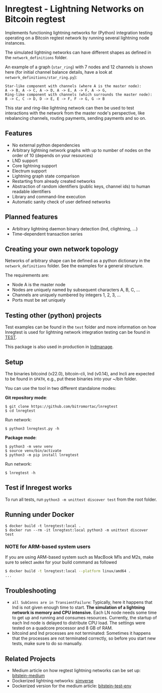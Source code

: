 lnregtest - Lightning Networks on Bitcoin regtest
=================================================

Implements functioning lightning networks for (Python) integration testing 
operating on a Bitcoin regtest network by running several lightning node 
instances.

The simulated lightning networks can have different shapes as defined
 in the `network_definitions` folder.

An example of a graph (`star_ring`) with 7 nodes and 12 channels is shown 
here (for initial channel balance details, have a look at 
`network_definitions/star_ring.py`):

```
Star-like component with channels (where A is the master node):
A -> B, A -> C, A -> D, A -> E, A -> F, A -> G,
Ring-like component with channels (which surrounds the master node):
B -> C, C -> D, D -> E, E -> F, F -> G, G -> B
```
This star and ring-like lightning network can then be used to test interactions
with the network from the master node's perspective, like rebalancing channels,
routing payments, sending payments and so on.

Features
--------
* No external python dependencies
* Arbitrary lightning network graphs with up to number of nodes on the order of
10 (depends on your resources)
* LND support
* Core lightning support
* Electrum support
* Lightning graph state comparison
* Restarting from already created networks
* Abstraction of random identifiers (public keys, channel ids) to human readable
  identifiers
* Library and command-line execution
* Automatic sanity check of user defined networks
  
Planned features
----------------
* Arbitrary lightning daemon binary detection (lnd, clightning, ...)
* Time-dependent transaction series

Creating your own network topology
----------------------------------
Networks of arbitrary shape can be defined as a python dictionary in the
`network_definitions` folder. See the examples for a general structure.

The requirements are:
* Node A is the master node
* Nodes are uniquely named by subsequent characters A, B, C, ...
* Channels are uniquely numbered by integers 1, 2, 3, ...
* Ports must be set uniquely

Testing other (python) projects
-----------------------------
Test examples can be found in the `test` folder and more information on how
lnregtest is used for lightning network integration testing can be found in 
[TEST](./test/TEST.md).

This package is also used in production in 
[lndmanage](https://github.com/bitromortac/lndmanage).

Setup
-----
The binaries bitcoind (v22.0), bitcoin-cli, lnd (v0.14), and lncli are expected to be 
found in `$PATH`, e.g., put these binaries into your ~/bin folder.

You can use the tool in two different standalone modes:

**Git repository mode**:
```
$ git clone https://github.com/bitromortac/lnregtest
$ cd lnregtest
```
Run network:
```
$ python3 lnregtest.py -h
```

**Package mode**:
```
$ python3 -m venv venv
$ source venv/bin/activate
$ python3 -m pip install lnregtest
```
Run network:
```
$ lnregtest -h
```

Test if lnregest works
-------------------------
To run all tests, run `python3 -m unittest discover test` from the root folder.

Running under Docker
--------------------
```
$ docker build -t lnregtest:local .
$ docker run --rm -it lnregtest:local python3 -m unittest discover test
```

### NOTE for ARM-based system users

If you are using ARM-based system such as MacBook M1s and M2s, make sure to select `amd64` for your
build command as followed

```sh
$ docker build -t lnregtest:local --platform linux/amd64 .
...
```

Troubleshooting
---------------
* `all SubConns are in TransientFailure`:
  Typically, here it happens that lnd is not given enough time to start. **The 
  simulation of a lightning network is memory and CPU intensive.** Each LN
  node needs some time to get up and running and consumes resources.
  Currently, the startup of each lnd node is delayed to distribute CPU load.
  The settings were tested on a quadcore processor and 8 GB of RAM.
* bitcoind and lnd processes are not terminated:
  Sometimes it happens that the processes are not terminated correctly, so
  before you start new tests, make sure to do so manually.

Related Projects
----------------
* Medium article on how regtest lightning networks can be set up: [bitstein-medium](https://medium.com/@bitstein/setting-up-a-bitcoin-lightning-network-test-environment-ab967167594a)
* Dockerized lightning networks: [simverse](https://github.com/darwin/simverse)
* Dockerized version for the medium article: [bitstein-test-env](https://github.com/JeffVandrewJr/bitstein-test-env)
